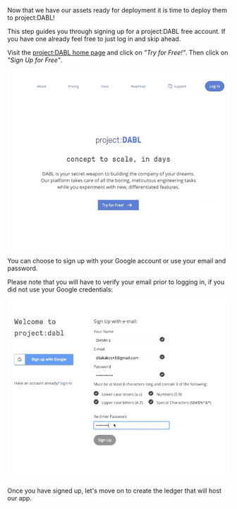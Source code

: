 Now that we have our assets ready for deployment it is time to deploy them to project:DABL!

This step guides you through signing up for a project:DABL free account. If you have one already feel free to just log in and skip ahead.

Visit the [project:DABL home page](https://projectdabl.com/) and click on _"Try for Free!"_.
Then click on _"Sign Up for Free"_.

![Sign Up](assets/project-dabl-signup.gif)


You can choose to sign up with your Google account or use your email and password.

Please note that you will have to verify your email prior to logging in, if you did not use your Google credentials:

![Sign Up Confirmation](assets/project-dabl-signup-confirmation.gif)

Once you have signed up, let's move on to create the ledger that will host our app.
